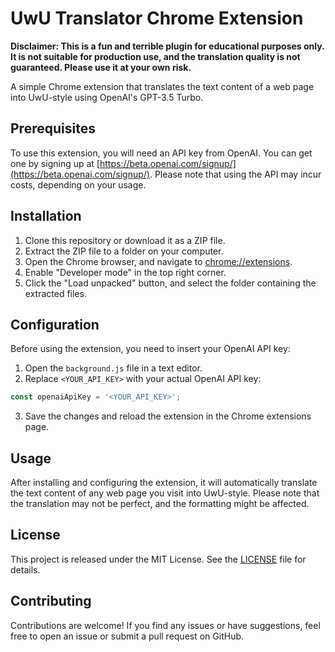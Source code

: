 # UwU Translator Chrome Extension

**Disclaimer: This is a fun and terrible plugin for educational purposes only. It is not suitable for production use, and the translation quality is not guaranteed. Please use it at your own risk.**

A simple Chrome extension that translates the text content of a web page into UwU-style using OpenAI's GPT-3.5 Turbo.

## Prerequisites

To use this extension, you will need an API key from OpenAI. You can get one by signing up at [https://beta.openai.com/signup/](https://beta.openai.com/signup/). Please note that using the API may incur costs, depending on your usage.

## Installation

1. Clone this repository or download it as a ZIP file.
2. Extract the ZIP file to a folder on your computer.
3. Open the Chrome browser, and navigate to [chrome://extensions](chrome://extensions).
4. Enable "Developer mode" in the top right corner.
5. Click the "Load unpacked" button, and select the folder containing the extracted files.

## Configuration

Before using the extension, you need to insert your OpenAI API key:

1. Open the `background.js` file in a text editor.
2. Replace `<YOUR_API_KEY>` with your actual OpenAI API key:

```javascript
const openaiApiKey = '<YOUR_API_KEY>';
```

3. Save the changes and reload the extension in the Chrome extensions page.

## Usage

After installing and configuring the extension, it will automatically translate the text content of any web page you visit into UwU-style. Please note that the translation may not be perfect, and the formatting might be affected.

## License

This project is released under the MIT License. See the [LICENSE](LICENSE) file for details.

## Contributing

Contributions are welcome! If you find any issues or have suggestions, feel free to open an issue or submit a pull request on GitHub.
